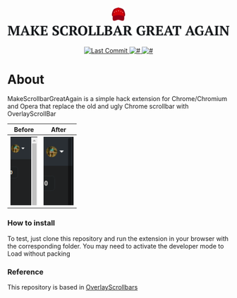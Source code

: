 <h1 align="center">
<img src=".github/icon.svg" width="30px"></img> 
<img src=".github/MAKESCROLLBARGREATAGAIN.svg"></img>
</h1>

<div align="center">
    <a href="https://github.com/nicolas-oliveira/make-scrollbars-great-again/tags/">
        <img alt="Last Commit" src="https://badgen.net/github/tag/nicolas-oliveira/make-scrollbars-great-again"></img>
    </a>
    <a href="#">
        <img alt="#" src="https://badgen.net/badge/feature/beta/red"></img>
    </a>
    <a href="#">
        <img alt="#" src="https://badgen.net/badge/icon/chrome-extention?icon=chrome&label"></img>
    </a>
</div>

# About

MakeScrollbarGreatAgain is a simple hack extension for Chrome/Chromium and Opera that replace the old and ugly Chrome scrollbar with OverlayScrollBar

<div align="center">
<table>
    <tr>
        <th>Before</th>
        <th>After</th>
    </tr>
    <tr>
        <th><img src="./.github/screen2.png" height="155px"></img></th>
        <th><img src="./.github/screen1.png" height="155px"></img></th>
    </tr>
</table>
</div>

### How to install
To test, just clone this repository and run the extension in your browser with the corresponding folder. You may need to activate the developer mode to Load without packing

### Reference

This repository is based in [OverlayScrollbars](https://github.com/KingSora/OverlayScrollbars)
